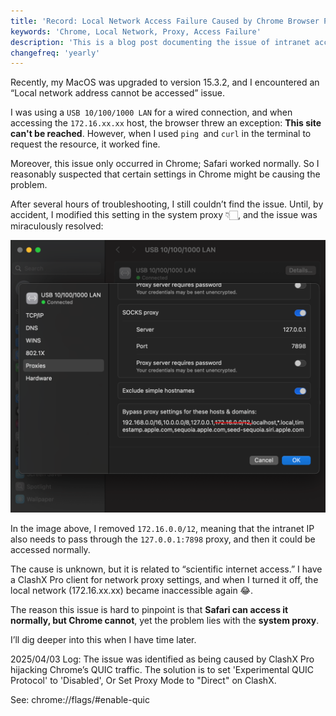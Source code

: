 ```yaml
---
title: 'Record: Local Network Access Failure Caused by Chrome Browser Proxy'
keywords: 'Chrome, Local Network, Proxy, Access Failure'
description: 'This is a blog post documenting the issue of intranet access failure caused by the Chrome browser proxy.'
changefreq: 'yearly'
---
```


Recently, my MacOS was upgraded to version 15.3.2, and I encountered an “Local network address cannot be accessed” issue.

I was using a `USB 10/100/1000 LAN` for a wired connection, and when accessing the `172.16.xx.xx` host, the browser threw an exception: **This site can't be reached**. However, when I used `ping `and `curl` in the terminal to request the resource, it worked fine.

Moreover, this issue only occurred in Chrome; Safari worked normally. So I reasonably suspected that certain settings in Chrome might be causing the problem.

After several hours of troubleshooting, I still couldn’t find the issue. Until, by accident, I modified this setting in the system proxy 👇🏻, and the issue was miraculously resolved:

![lan_proxy_setting](/en/chrome/assets/lan_proxy_setting.png)

In the image above, I removed `172.16.0.0/12`, meaning that the intranet IP also needs to pass through the `127.0.0.1:7898` proxy, and then it could be accessed normally.

The cause is unknown, but it is related to “scientific internet access.” I have a ClashX Pro client for network proxy settings, and when I turned it off, the local network (172.16.xx.xx) became inaccessible again 😂.

The reason this issue is hard to pinpoint is that **Safari can access it normally, but Chrome cannot**, yet the problem lies with the **system proxy**.

I’ll dig deeper into this when I have time later.

2025/04/03 Log: The issue was identified as being caused by ClashX Pro hijacking Chrome’s QUIC traffic. The solution is to set 'Experimental QUIC Protocol' to 'Disabled', Or Set Proxy Mode to "Direct" on ClashX.

See: chrome://flags/#enable-quic
